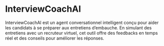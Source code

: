# InterviewCoachAI
InterviewCoachAI est un agent conversationnel intelligent conçu pour aider les candidats à se préparer aux entretiens d’embauche. En simulant des entretiens avec un recruteur virtuel, cet outil offre des feedbacks en temps réel et des conseils pour améliorer les réponses.
